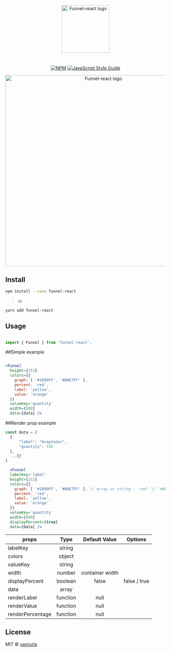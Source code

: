 <p align="center">
  <a href="https://github.com/xavivzla" rel="noopener" target="_blank"><img width="150" src="https://raw.githubusercontent.com/xavivzla/Funnel-React/dev/logo.png" alt="Funnel-react logo"></a></p>
</p>

<h1></h1>

<div align="center">

[![NPM](https://img.shields.io/npm/v/funnel-react.svg)](https://www.npmjs.com/package/funnel-react) [![JavaScript Style Guide](https://img.shields.io/badge/code_style-standard-brightgreen.svg)](https://standardjs.com)

</div>

<p align="center">
  <a href="https://github.com/xavivzla" rel="noopener" target="_blank"><img width="600" src="https://raw.githubusercontent.com/xavivzla/Funnel-React/dev/funnel.gif" alt="Funnel-react logo"></a></p>
</p>

## Install

```bash
npm install --save funnel-react
```

> or

```bash
yarn add funnel-react
```

## Usage

```jsx

import { Funnel } from 'funnel-react';

```

##Simple example

```jsx

<Funnel
  height={252}
  colors={{
    graph: [ '#1890FF', '#BAE7FF' ],
    percent: 'red',
    label: 'yellow',
    value: 'orange'
  }}
  valueKey='quantity'
  width={800}
  data={data} />

```

##Render prop example

```jsx
const data = [
  {
      "label": "Aceptados",
      "quantity": 135
  },
  ...{}
]

  <Funnel
  labelKey='label'
  height={252}
  colors={{
    graph: [ '#1890FF', '#BAE7FF' ], // array or string : 'red' || '#666'
    percent: 'red',
    label: 'yellow',
    value: 'orange'
  }}
  valueKey='quantity' 
  width={800}
  displayPercent={true}
  data={data} />

```

| props             | Type            | Default Value          | Options      |
| ----------------  |:--------------: | :--------------------: | :----------: |
| labelKey          | string          |                        |              |
| colors            | object          |                        |              |
| valueKey          | string          |                        |              |
| width             | number          | container width        |              |
| displayPercent    | boolean         | false                  | false / true |
| data              | array           |                        |              |
| renderLabel       | function        | null                   |              |
| renderValue       | function        | null                   |              |
| renderPercentage  | function        | null                   |              |
## License

MIT © [xavivzla](https://github.com/xavivzla)